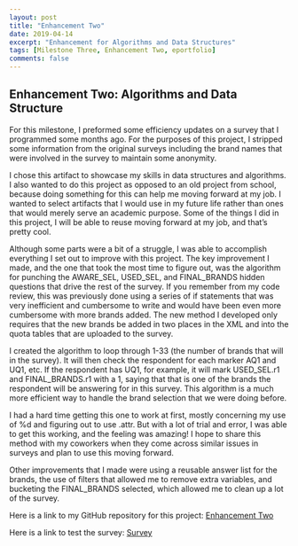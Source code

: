 ```yaml
---
layout: post
title: "Enhancement Two"
date: 2019-04-14
excerpt: "Enhancement for Algorithms and Data Structures"
tags: [Milestone Three, Enhancement Two, eportfolio]
comments: false
---
```


## Enhancement Two: Algorithms and Data Structure

For this milestone, I preformed some efficiency updates on a survey that I programmed some months ago.  For the purposes of this project, I stripped some information from the original surveys including the brand names that were involved in the survey to maintain some anonymity.

I chose this artifact to showcase my skills in data structures and algorithms.  I also wanted to do this project as opposed to an old project from school, because doing something for this can help me moving forward at my job.  I wanted to select artifacts that I would use in my future life rather than ones that would merely serve an academic purpose.  Some of the things I did in this project, I will be able to reuse moving forward at my job, and that’s pretty cool.

Although some parts were a bit of a struggle, I was able to accomplish everything I set out to improve with this project.  The key improvement I made, and the one that took the most time to figure out, was the algorithm for punching the AWARE_SEL, USED_SEL, and FINAL_BRANDS hidden questions that drive the rest of the survey.  If you remember from my code review, this was previously done using a series of if statements that was very inefficient and cumbersome to write and would have been even more cumbersome with more brands added.  The new method I developed only requires that the new brands be added in two places in the XML and into the quota tables that are uploaded to the survey.  

I created the algorithm to loop through 1-33 (the number of brands that will in the survey).  It will then check the respondent for each marker AQ1 and UQ1, etc.  If the respondent has UQ1, for example, it will mark USED_SEL.r1 and FINAL_BRANDS.r1 with a 1, saying that that is one of the brands the respondent will be answering for in this survey.  This algorithm is a much more efficient way to handle the brand selection that we were doing before.

I had a hard time getting this one to work at first, mostly concerning my use of %d and figuring out to use .attr.  But with a lot of trial and error, I was able to get this working, and the feeling was amazing!  I hope to share this method with my coworkers when they come across similar issues in surveys and plan to use this moving forward.

Other improvements that I made were using a reusable answer list for the brands, the use of filters that allowed me to remove extra variables, and bucketing the FINAL_BRANDS selected, which allowed me to clean up a lot of the survey.


Here is a link to my GitHub repository for this project:
[Enhancement Two](https://github.com/MegAlgarin/survey-improvements) 

Here is a link to test the survey: 
[Survey](https://survey.researchresults.com/survey/selfserve/53b/190318/temp-view?list=2) 